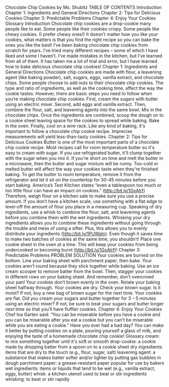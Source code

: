 Chocolate Chip Cookies by Ms. Shubitz
TABLE OF CONTENTS
Introduction
Chapter 1: Ingredients and General Directions
Chapter 2: Tips for Delicious Cookies
Chapter 3: Predictable Problems
Chapter 4: Enjoy Your Cookies
Glossary
Introduction
Chocolate chip cookies are a drop-cookie many people like to eat. Some people like their
cookies crispy. Some people like chewy cookies. (I prefer chewy ones!) It doesn’t matter how
you like your cookies, what matters is that you find the right recipe so you can bake the ones you
like the best!
I’ve been baking chocolate chip cookies from scratch for years. I’ve tried many different
recipes – some of which I have liked and some I haven’t. I’ve made mistakes in the kitchen, but
I’ve learned from all of them. It has taken me a lot of trial and error, but I have learned how to
bake delicious chocolate chip cookies!
Chapter 1: Ingredients and General Directions
Chocolate chip cookies are made with flour, a leavening agent (like baking powder),
salt, sugars, eggs, vanilla extract, and chocolate chips. Some people choose to add nuts to their
chocolate chip cookies.
The type and ratio of ingredients, as well as the cooking time, affect the way the cookie
tastes. However, there are basic steps you need to follow when you’re making chocolate chip
cookies:
First, cream the sugars with butter using an electric mixer. Second, add eggs and vanilla
extract. Then, combine the flour, salt, and leavening agents into the same bowl. Mix in the
chocolate chips. Once the ingredients are combined, scoop the dough on to a cookie sheet
leaving space for the cookies to spread while baking. Bake in the oven. Finally, cool on a
wire rack.
Like any kind of baking, it's important to follow a chocolate chip cookie recipe. Imprecise
measurements will yield less-than-tasty cookies.
Chapter 2: Tips for Delicious Cookies
Butter is one of the most important parts of a chocolate chip cookie recipe. Most recipes
call for room temperature butter so it's easy to cream with sugar. If you use refrigerated butter,
it'll clump together with the sugar when you mix it. If you're short on time and melt the butter in
a microwave, then the butter and sugar mixture will be runny. Too-cold or melted butter will
affect the way your cookies taste when they're finished baking. To get the butter to room
temperature, remove it from the refrigerator and let it sit on the countertop for 30-45 minutes
before you start baking.
America’s Test Kitchen states “even a tablespoon too much or too little flour can have an
impact on cookies.” (http://bit.ly/1GxAlrf) Therefore, weigh flour on a kitchen sale to make sure
you use a precise amount. If you don’t have a kitchen scale, use something with a flat edge to
level-off the amount of flour you place in a measuring cup.
Speaking of dry ingredients, use a whisk to combine the flour, salt, and leavening
agents before you combine them with the wet ingredients. Whisking your dry ingredients
allows you to combine these ingredients without going through the trouble and mess of using a
sifter. Plus, this allows you to evenly distribute your ingredients (http://bit.ly/1PUWqln).
Even though it saves time to make two batches of cookies at the same time, you
shouldn’t! Place one cookie sheet in the oven at a time. This will keep your cookies from being
undercooked or becoming burnt (http://bit.ly/1GxAlrf)! 
Chapter 3: Predictable Problems
PROBLEM SOLUTION
Your cookies are burned on the bottom. Line your baking sheet with parchment
paper, then bake.
Your cookies aren’t round because they stick
together while baking.
Use an ice cream scooper to remove batter
from the bowl. Then, stagger your cookies in
different rows on your baking sheet. And
remember, don’t overcrowd your pan!
Your cookies don’t brown evenly in the oven. Rotate your baking sheet halfway through.
Your cookies are dry. Check your brown sugar. Is it moist? If not,
buy a new bag of brown sugar for the next
time.
Your cookies are flat. Did you cream your sugars and butter
together for 3 – 5 minutes using an electric
mixer? If not, be sure to beat your sugars and
butter longer next time so that you’ll have
fluffier cookies.
Chapter 4: Enjoy Your Cookies
Chef Ina Garten said:
“You can be miserable before you have a cookie and you can be miserable after you eat a
cookie but you can't be miserable while you are eating a cookie.”
Have you ever had a bad day? You can make it better by putting cookies on a plate, pouring
yourself a glass of milk, and enjoying the taste of a homemade chocolate chip cookie!
Glossary
cream: to mix something together until it's soft or smooth
drop-cookie: a cookie made by dropping batter from a spoon on to a cookie sheet
dry ingredients: items that are dry to the touch (e.g., flour, sugar, salt)
leavening agent: a substance that makes batter softer and/or lighter by putting gas bubbles in
dough
parchment paper: a grease-resistant paper popular for use by bakers
wet ingredients: items or liquids that tend to be wet (e.g., vanilla extract, eggs, butter)
whisk: a kitchen utensil used to beat or stir ingredients
whisking: to beat or stir rapidly

